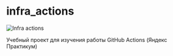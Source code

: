 # infra_actions

![Infra actions](https://github.com/teamofroman/infra_actions/actions/workflows/main.yml/badge.svg)

Учебный проект для изучения работы GitHub Actions (Яндекс Практикум)
